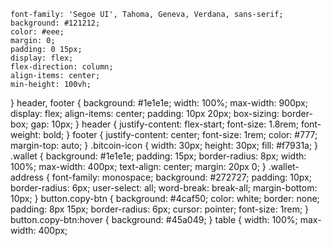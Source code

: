 

    font-family: 'Segoe UI', Tahoma, Geneva, Verdana, sans-serif;
    background: #121212;
    color: #eee;
    margin: 0;
    padding: 0 15px;
    display: flex;
    flex-direction: column;
    align-items: center;
    min-height: 100vh;
  }
  header, footer {
    background: #1e1e1e;
    width: 100%;
    max-width: 900px;
    display: flex;
    align-items: center;
    padding: 10px 20px;
    box-sizing: border-box;
    gap: 10px;
  }
  header {
    justify-content: flex-start;
    font-size: 1.8rem;
    font-weight: bold;
  }
  footer {
    justify-content: center;
    font-size: 1rem;
    color: #777;
    margin-top: auto;
  }
  .bitcoin-icon {
    width: 30px;
    height: 30px;
    fill: #f7931a;
  }
  .wallet {
    background: #1e1e1e;
    padding: 15px;
    border-radius: 8px;
    width: 100%;
    max-width: 400px;
    text-align: center;
    margin: 20px 0;
  }
  .wallet-address {
    font-family: monospace;
    background: #272727;
    padding: 10px;
    border-radius: 6px;
    user-select: all;
    word-break: break-all;
    margin-bottom: 10px;
  }
  button.copy-btn {
    background: #4caf50;
    color: white;
    border: none;
    padding: 8px 15px;
    border-radius: 6px;
    cursor: pointer;
    font-size: 1rem;
  }
  button.copy-btn:hover {
    background: #45a049;
  }
  table {
    width: 100%;
    max-width: 400px;
